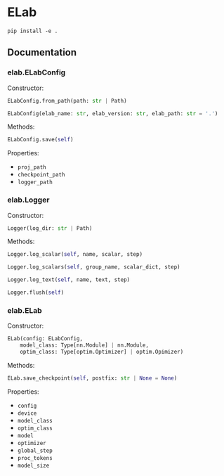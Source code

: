 # ELab

```
pip install -e .
```

## Documentation

### elab.ELabConfig
Constructor:
```python
ELabConfig.from_path(path: str | Path)
```
```python
ELabConfig(elab_name: str, elab_version: str, elab_path: str = '.')
```

Methods:
```python
ELabConfig.save(self)
```
Properties:
- `proj_path`
- `checkpoint_path`
- `logger_path`


### elab.Logger
Constructor:
```python
Logger(log_dir: str | Path)
```

Methods:
```python
Logger.log_scalar(self, name, scalar, step)
```
```python
Logger.log_scalars(self, group_name, scalar_dict, step)
```
```python
Logger.log_text(self, name, text, step)
```
```python
Logger.flush(self)
```

### elab.ELab
Constructor:
```python
ELab(config: ELabConfig, 
    model_class: Type[nn.Module] | nn.Module, 
    optim_class: Type[optim.Optimizer] | optim.Opimizer)
```
Methods:
```python
ELab.save_checkpoint(self, postfix: str | None = None)
```

Properties:
- `config`
- `device`
- `model_class`
- `optim_class`
- `model`
- `optimizer`
- `global_step`
- `proc_tokens`
- `model_size`